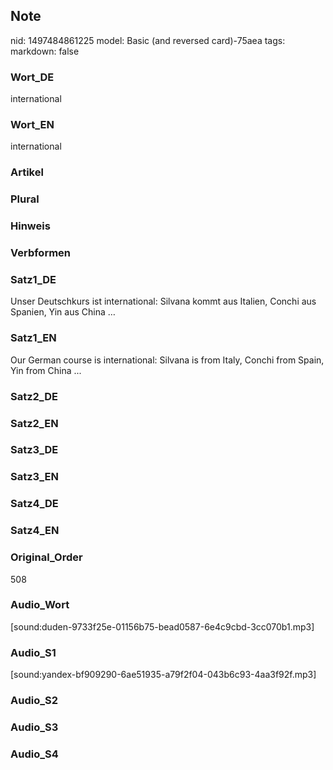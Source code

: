 ## Note
nid: 1497484861225
model: Basic (and reversed card)-75aea
tags: 
markdown: false

### Wort_DE
international

### Wort_EN
international

### Artikel


### Plural


### Hinweis


### Verbformen


### Satz1_DE
Unser Deutschkurs ist international: Silvana kommt aus Italien, Conchi aus Spanien, Yin aus China …

### Satz1_EN
Our German course is international: Silvana is from Italy, Conchi from Spain, Yin from China ...

### Satz2_DE


### Satz2_EN


### Satz3_DE


### Satz3_EN


### Satz4_DE


### Satz4_EN


### Original_Order
508

### Audio_Wort
[sound:duden-9733f25e-01156b75-bead0587-6e4c9cbd-3cc070b1.mp3]

### Audio_S1
[sound:yandex-bf909290-6ae51935-a79f2f04-043b6c93-4aa3f92f.mp3]

### Audio_S2


### Audio_S3


### Audio_S4

